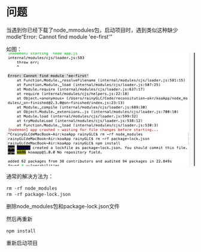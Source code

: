 # 问题

当遇到你已经下载了node_mmodules包，启动项目时，遇到类似这种缺少modle“Error: Cannot find module 'ee-first'”

如图：
![Image text](https://raw.githubusercontent.com/rainyGLC/gitPress/master/images/29.png)

通常的解决方法为：
```
rm -rf node_modules
rm -rf package-lock.json
```
删除node_modules包和package-lock.json文件

然后再重新 
```
npm install
```

重新启动项目
